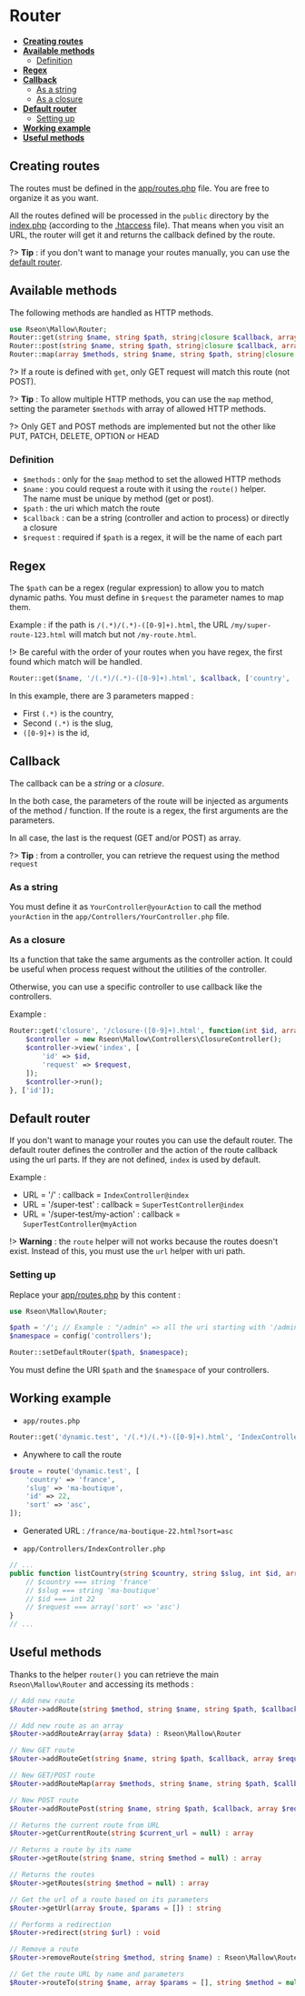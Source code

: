 # Router

- **[Creating routes](/router?id=creating-routes)**
- **[Available methods](/router?id=available-methods)**
    - [Definition](/router?id=definition)
- **[Regex](/router?id=regex)**
- **[Callback](/router?id=callback)**
    - [As a string](/router?id=as-a-string)
    - [As a closure](/router?id=as-a-closure)
- **[Default router](/router?id=default-router)**
    - [Setting up](/router?id=setting-up)
- **[Working example](/router?id=working-example)**
- **[Useful methods](/router?id=useful-methods)**


## Creating routes

The routes must be defined in the [app/routes.php](https://github.com/rseon/mallow/blob/master/app/routes.php) file.
You are free to organize it as you want.

All the routes defined will be processed in the `public` directory by the
[index.php](https://github.com/rseon/mallow/blob/master/public/index.php) (according to the
[.htaccess](https://github.com/rseon/mallow/blob/master/public/.htaccess) file). That means when you visit an URL, the
router will get it and returns the callback defined by the route.

?> **Tip** : if you don't want to manage your routes manually, you can use the [default router](/router?id=default-router).


## Available methods

The following methods are handled as HTTP methods.

```php
use Rseon\Mallow\Router;
Router::get(string $name, string $path, string|closure $callback, array $request = []);
Router::post(string $name, string $path, string|closure $callback, array $request = []);
Router::map(array $methods, string $name, string $path, string|closure $callback, array $request = []);
```

?> If a route is defined with `get`, only GET request will match this route (not POST).

?> **Tip** : To allow multiple HTTP methods, you can use the `map` method, setting the parameter `$methods` with array of allowed HTTP methods.

?> Only GET and POST methods are implemented but not the other like PUT, PATCH, DELETE, OPTION or HEAD


### Definition

- `$methods` : only for the `$map` method to set the allowed HTTP methods 
- `$name` : you could request a route with it using the `route()` helper.<br>
The name must be unique by method (get or post).
- `$path` : the uri which match the route
- `$callback` : can be a string (controller and action to process) or directly a closure
- `$request` : required if `$path` is a regex, it will be the name of each part


## Regex

The `$path` can be a regex (regular expression) to allow you to match dynamic paths.
You must define in `$request` the parameter names to map them.

Example : if the path is `/(.*)/(.*)-([0-9]+).html`, the URL `/my/super-route-123.html` will match but
not `/my-route.html`.

!> Be careful with the order of your routes when you have regex, the first found which match will be handled.

```php
Router::get($name, '/(.*)/(.*)-([0-9]+).html', $callback, ['country', 'slug', 'id']);
```
In this example, there are 3 parameters mapped :
- First `(.*)` is the country,
- Second `(.*)` is the slug,
- `([0-9]+)` is the id,


## Callback

The callback can be a *string* or a *closure*.

In the both case, the parameters of the route will be injected as arguments of the method / function.
If the route is a regex, the first arguments are the parameters.

In all case, the last is the request (GET and/or POST) as array.

?> **Tip** : from a controller, you can retrieve the request using the method `request`


### As a string

You must define it as `YourController@yourAction` to call the method `yourAction` in the
`app/Controllers/YourController.php` file.


### As a closure

Its a function that take the same arguments as the controller action.
It could be useful when process request without the utilities of the controller.

Otherwise, you can use a specific controller to use callback like the controllers.

Example : 
```php
Router::get('closure', '/closure-([0-9]+).html', function(int $id, array $request = []) {
    $controller = new Rseon\Mallow\Controllers\ClosureController();
    $controller->view('index', [
        'id' => $id,
        'request' => $request,
    ]);
    $controller->run();
}, ['id']);
``` 


## Default router

If you don't want to manage your routes you can use the default router.
The default router defines the controller and the action of the route callback using the url parts.
If they are not defined, `index` is used by default.

Example :
- URL = '/' : callback = `IndexController@index`
- URL = '/super-test' : callback = `SuperTestController@index`
- URL = '/super-test/my-action' : callback = `SuperTestController@myAction`

!> **Warning** : the `route` helper will not works because the routes doesn't exist. Instead of this, you must use
the `url` helper with uri path.


### Setting up
Replace your [app/routes.php](https://github.com/rseon/mallow/blob/master/app/routes.php) by this content :

```php
use Rseon\Mallow\Router;

$path = '/'; // Example : "/admin" => all the uri starting with '/admin' will use the default router
$namespace = config('controllers');

Router::setDefaultRouter($path, $namespace);
```

You must define the URI `$path` and the `$namespace` of your controllers.



## Working example

- `app/routes.php`
```php
Router::get('dynamic.test', '/(.*)/(.*)-([0-9]+).html', 'IndexController@listCountry', ['country', 'slug', 'id']);
```

- Anywhere to call the route
```php
$route = route('dynamic.test', [
    'country' => 'france',
    'slug' => 'ma-boutique',
    'id' => 22,
    'sort' => 'asc',
]);
```

- Generated URL : `/france/ma-boutique-22.html?sort=asc`

- `app/Controllers/IndexController.php`
```php
// ...
public function listCountry(string $country, string $slug, int $id, array $request = []) {
    // $country === string 'france'
    // $slug === string 'ma-boutique'
    // $id === int 22
    // $request === array('sort' => 'asc')
}
// ...
```


## Useful methods

Thanks to the helper `router()` you can retrieve the main `Rseon\Mallow\Router` and accessing its methods :

```php
// Add new route
$Router->addRoute(string $method, string $name, string $path, $callback, array $request = []) : Rseon\Mallow\Router

// Add new route as an array
$Router->addRouteArray(array $data) : Rseon\Mallow\Router

// New GET route
$Router->addRouteGet(string $name, string $path, $callback, array $request = []) : Rseon\Mallow\Router

// New GET/POST route
$Router->addRouteMap(array $methods, string $name, string $path, $callback, array $request = []) : Rseon\Mallow\Router

// New POST route
$Router->addRoutePost(string $name, string $path, $callback, array $request = []) : Rseon\Mallow\Router

// Returns the current route from URL
$Router->getCurrentRoute(string $current_url = null) : array

// Returns a route by its name
$Router->getRoute(string $name, string $method = null) : array

// Returns the routes
$Router->getRoutes(string $method = null) : array

// Get the url of a route based on its parameters
$Router->getUrl(array $route, $params = []) : string

// Performs a redirection
$Router->redirect(string $url) : void

// Remove a route
$Router->removeRoute(string $method, string $name) : Rseon\Mallow\Router

// Get the route URL by name and parameters
$Router->routeTo(string $name, array $params = [], string $method = null) : string
```

